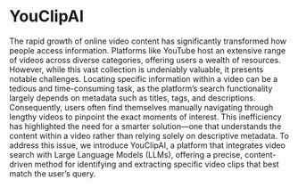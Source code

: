 # YouClipAI

The rapid growth of online video content has significantly transformed how people
access information. Platforms like YouTube host an extensive range of videos
across diverse categories, offering users a wealth of resources. However, while
this vast collection is undeniably valuable, it presents notable challenges. Locating
specific information within a video can be a tedious and time-consuming task, as
the platform’s search functionality largely depends on metadata such as titles, tags,
and descriptions. Consequently, users often find themselves manually navigating
through lengthy videos to pinpoint the exact moments of interest. This inefficiency
has highlighted the need for a smarter solution—one that understands the content
within a video rather than relying solely on descriptive metadata. To address
this issue, we introduce YouClipAI, a platform that integrates video search with
Large Language Models (LLMs), offering a precise, content-driven method for
identifying and extracting specific video clips that best match the user’s query.